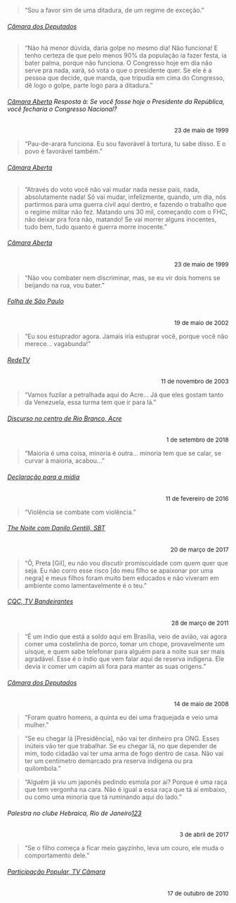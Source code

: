> “Sou a favor sim de uma ditadura, de um regime de exceção.”

###### [Câmara dos Deputados](https://www1.folha.uol.com.br/poder/2018/06/nos-anos-90-bolsonaro-defendeu-novo-golpe-militar-e-guerra.shtml)

> “Não há menor dúvida, daria golpe no mesmo dia! Não funciona! E tenho certeza de que pelo menos 90% da população ia fazer festa, 
> ia bater palma, porque não funciona. O Congresso hoje em dia não serve pra nada, xará, só vota o que o presidente quer. Se ele é
> a pessoa que decide, que manda, que tripudia em cima do Congresso, dê logo o golpe, parte logo para a ditadura.”

###### [Câmara Aberta](https://www.youtube.com/watch?v=-YP1F-7IDjU) Resposta à: Se você fosse hoje o Presidente da República, você fecharia o Congresso Nacional? 
<div style="text-align: right; font-size: 10pt">23 de maio de 1999</div>

> “Pau-de-arara funciona. Eu sou favorável à tortura, tu sabe disso. E o povo é favorável também.”

###### [Câmara Aberta](https://youtu.be/qIDyw9QKIvw?t=890)

> “Através do voto você não vai mudar nada nesse país, nada, absolutamente nada! Só vai mudar, infelizmente, quando, um dia, nós
> partirmos para uma guerra civil aqui dentro, e fazendo o trabalho que o regime militar não fez. Matando uns 30 mil, começando 
> com o FHC, não deixar pra fora não, matando! Se vai morrer alguns inocentes, tudo bem, tudo quanto é guerra morre inocente.”

###### [Câmara Aberta](https://www.youtube.com/watch?v=KTPT_oCtbDU)
<div style="text-align: right; font-size: 10pt">23 de maio de 1999</div>

> “Não vou combater nem discriminar, mas, se eu vir dois homens se beijando na rua, vou bater.”

###### [Folha de São Paulo](https://www1.folha.uol.com.br/fsp/cotidian/ff1905200210.htm)
<div style="text-align: right; font-size: 10pt">19 de maio de 2002</div>

> “Eu sou estuprador agora. Jamais iria estuprar você, porque você não merece… vagabunda!”

###### [RedeTV](https://www.youtube.com/watch?v=yRV98Im5zRs)
<div style="text-align: right; font-size: 10pt">11 de novembro de 2003</div>

> “Vamos fuzilar a petralhada aqui do Acre… Já que eles gostam tanto da Venezuela, essa turma tem que ir para lá.”

###### [Discurso no centro de Rio Branco, Acre](https://www.youtube.com/watch?v=eBoARZDGQZs)
<div style="text-align: right; font-size: 10pt">1 de setembro de 2018</div>

> “Maioria é uma coisa, minoria é outra… minoria tem que se calar, se curvar à maioria, acabou…”

###### [Declaração para a mídia](https://www.youtube.com/watch?v=WUBe-tkPqaY)
<div style="text-align: right; font-size: 10pt">11 de fevereiro de 2016</div>

> “Violência se combate com violência.”

###### [The Noite com Danilo Gentili, SBT](http://entretenimento.ne10.uol.com.br/televisao/noticia/2017/03/21/bolsonaro-diz-que-violencia-se-combate-com-violencia-no-the-noite-669263.php)
<div style="text-align: right; font-size: 10pt">20 de março de 2017</div>

> “Ô, Preta [Gil], eu não vou discutir promiscuidade com quem quer que seja. Eu não corro esse risco [do meu filho se 
> apaixonar por uma negra] e meus filhos foram muito bem educados e não viveram em ambiente como lamentavelmente é o teu.”

###### [CQC, TV Bandeirantes](https://youtu.be/9T5ZSAO1MVg?t=217)
<div style="text-align: right; font-size: 10pt">28 de março de 2011</div>

> “É um índio que está a soldo aqui em Brasília, veio de avião, vai agora comer uma costelinha de porco, tomar um chope, 
> provavelmente um uísque, e quem sabe telefonar para alguém para a noite sua ser mais agradável. Esse é o índio que vem 
> falar aqui de reserva indígena. Ele devia ir comer um capim ali fora para manter as suas origens.”

###### [Câmara dos Deputados](https://pib.socioambiental.org/pt/Not%C3%ADcias?id=56154)
<div style="text-align: right; font-size: 10pt">14 de maio de 2008</div>

> “Foram quatro homens, a quinta eu dei uma fraquejada e veio uma mulher.”

> “Se eu chegar lá [Presidência], não vai ter dinheiro pra ONG. Esses inúteis vão ter que trabalhar. Se eu chegar lá, no que depender de mim, todo cidadão vai ter uma arma de fogo dentro de casa. Não vai ter um centímetro demarcado pra reserva indígena ou pra quilombola.”

> “Alguém já viu um japonês pedindo esmola por aí? Porque é uma raça que tem vergonha na cara. Não é igual a essa raça que tá aí embaixo, ou como uma minoria que tá ruminando aqui do lado.”

###### Palestra no clube Hebraica, Rio de Janeiro[1](https://www.youtube.com/watch?v=Cp1GdBx32CM)[2](https://youtu.be/ks0dgE8jpkw?t=23)[3](https://www.youtube.com/watch?v=LPj4KyLw8Wc)
<div style="text-align: right; font-size: 10pt">3 de abril de 2017</div>

> “Se o filho começa a ficar meio gayzinho, leva um couro, ele muda o comportamento dele.”

###### [Participação Popular, TV Câmara](https://www.youtube.com/watch?v=JZtaYvzzeTQ)
<div style="text-align: right; font-size: 10pt">17 de outubro de 2010</div>



